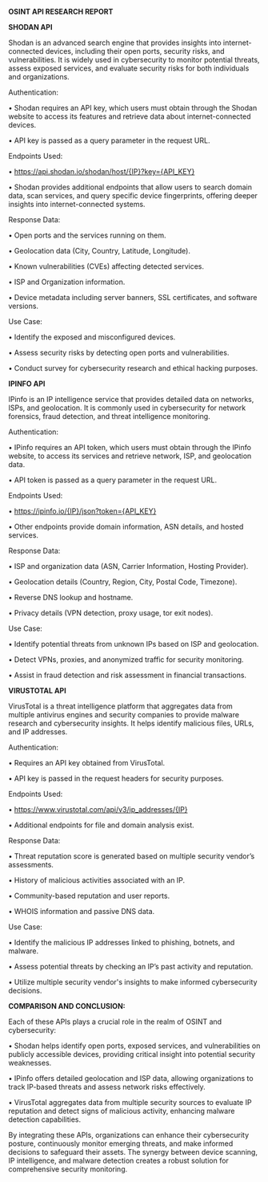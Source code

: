 __OSINT API RESEARCH REPORT__

**SHODAN API**

Shodan is an advanced search engine that provides insights into internet-connected devices, including their open ports, security risks, and vulnerabilities. It is widely used in cybersecurity to monitor potential threats, assess exposed services, and evaluate security risks for both individuals and organizations.

Authentication:

•	Shodan requires an API key, which users must obtain through the Shodan website to access its features and retrieve data about internet-connected devices.

•	API key is passed as a query parameter in the request URL.

Endpoints Used:

•	https://api.shodan.io/shodan/host/{IP}?key={API_KEY}

•	Shodan provides additional endpoints that allow users to search domain data, scan services, and query specific device fingerprints, offering deeper insights into internet-connected systems.

Response Data:

•	Open ports and the services running on them.

•	Geolocation data (City, Country, Latitude, Longitude).

•	Known vulnerabilities (CVEs) affecting detected services.

•	ISP and Organization information.

•	Device metadata including server banners, SSL certificates, and software versions.

Use Case:

•	Identify the exposed and misconfigured devices.

•	Assess security risks by detecting open ports and vulnerabilities.

•	Conduct survey for cybersecurity research and ethical hacking purposes.


**IPINFO API**

IPinfo is an IP intelligence service that provides detailed data on networks, ISPs, and geolocation. It is commonly used in cybersecurity for network forensics, fraud detection, and threat intelligence monitoring.

Authentication:

•	IPinfo requires an API token, which users must obtain through the IPinfo website, to access its services and retrieve network, ISP, and geolocation data.

•	API token is passed as a query parameter in the request URL.

Endpoints Used:

•	https://ipinfo.io/{IP}/json?token={API_KEY}

•	Other endpoints provide domain information, ASN details, and hosted services.

Response Data:

•	ISP and organization data (ASN, Carrier Information, Hosting Provider).

•	Geolocation details (Country, Region, City, Postal Code, Timezone).

•	Reverse DNS lookup and hostname.

•	Privacy details (VPN detection, proxy usage, tor exit nodes).

Use Case:

•	Identify potential threats from unknown IPs based on ISP and geolocation.

•	Detect VPNs, proxies, and anonymized traffic for security monitoring.

•	Assist in fraud detection and risk assessment in financial transactions.


**VIRUSTOTAL API**

VirusTotal is a threat intelligence platform that aggregates data from multiple antivirus engines and security companies to provide malware research and cybersecurity insights. It helps identify malicious files, URLs, and IP addresses.

Authentication:

•	Requires an API key obtained from VirusTotal.

•	API key is passed in the request headers for security purposes.

Endpoints Used:

•	https://www.virustotal.com/api/v3/ip_addresses/{IP}

•	Additional endpoints for file and domain analysis exist.

Response Data:

•	Threat reputation score is generated based on multiple security vendor’s assessments.

•	History of malicious activities associated with an IP.

•	Community-based reputation and user reports.

•	WHOIS information and passive DNS data.

Use Case:

•	Identify the malicious IP addresses linked to phishing, botnets, and malware.

•	Assess potential threats by checking an IP’s past activity and reputation.

•	Utilize multiple security vendor's insights to make informed cybersecurity decisions.


**COMPARISON AND CONCLUSION:**

Each of these APIs plays a crucial role in the realm of OSINT and cybersecurity:

•	Shodan helps identify open ports, exposed services, and vulnerabilities on publicly accessible devices, providing critical insight into potential security weaknesses.

•	IPinfo offers detailed geolocation and ISP data, allowing organizations to track IP-based threats and assess network risks effectively.

•	VirusTotal aggregates data from multiple security sources to evaluate IP reputation and detect signs of malicious activity, enhancing malware detection capabilities.

By integrating these APIs, organizations can enhance their cybersecurity posture, continuously monitor emerging threats, and make informed decisions to safeguard their assets. The synergy between device scanning, IP intelligence, and malware detection creates a robust solution for comprehensive security monitoring.
